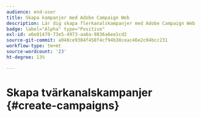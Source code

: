 ```yaml
---
audience: end-user
title: Skapa kampanjer med Adobe Campaign Web
description: Lär dig skapa flerkanalskampanjer med Adobe Campaign Web
badge: label="Alpha" type="Positive"
exl-id: a6e01470-73e5-4973-aa6a-9836a6ee1cd2
source-git-commit: a048ce9384f458f4cf94b38ceac46e2c04bcc231
workflow-type: tm+mt
source-wordcount: '23'
ht-degree: 13%

---
```


# Skapa tvärkanalskampanjer {#create-campaigns}
